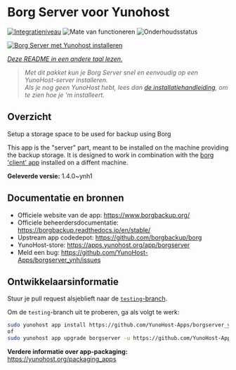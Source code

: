 <!--
NB: Deze README is automatisch gegenereerd door <https://github.com/YunoHost/apps/tree/master/tools/readme_generator>
Hij mag NIET handmatig aangepast worden.
-->

# Borg Server voor Yunohost

[![Integratieniveau](https://dash.yunohost.org/integration/borgserver.svg)](https://ci-apps.yunohost.org/ci/apps/borgserver/) ![Mate van functioneren](https://ci-apps.yunohost.org/ci/badges/borgserver.status.svg) ![Onderhoudsstatus](https://ci-apps.yunohost.org/ci/badges/borgserver.maintain.svg)

[![Borg Server met Yunohost installeren](https://install-app.yunohost.org/install-with-yunohost.svg)](https://install-app.yunohost.org/?app=borgserver)

*[Deze README in een andere taal lezen.](./ALL_README.md)*

> *Met dit pakket kun je Borg Server snel en eenvoudig op een YunoHost-server installeren.*  
> *Als je nog geen YunoHost hebt, lees dan [de installatiehandleiding](https://yunohost.org/install), om te zien hoe je 'm installeert.*

## Overzicht

Setup a storage space to be used for backup using Borg

This app is the "server" part, meant to be installed on the machine providing the backup storage. It is designed to work in combination with the [borg 'client' app](https://apps.yunohost.org/app/borg) installed on a diffent machine.


**Geleverde versie:** 1.4.0~ynh1
## Documentatie en bronnen

- Officiele website van de app: <https://www.borgbackup.org/>
- Officiele beheerdersdocumentatie: <https://borgbackup.readthedocs.io/en/stable/>
- Upstream app codedepot: <https://github.com/borgbackup/borg>
- YunoHost-store: <https://apps.yunohost.org/app/borgserver>
- Meld een bug: <https://github.com/YunoHost-Apps/borgserver_ynh/issues>

## Ontwikkelaarsinformatie

Stuur je pull request alsjeblieft naar de [`testing`-branch](https://github.com/YunoHost-Apps/borgserver_ynh/tree/testing).

Om de `testing`-branch uit te proberen, ga als volgt te werk:

```bash
sudo yunohost app install https://github.com/YunoHost-Apps/borgserver_ynh/tree/testing --debug
of
sudo yunohost app upgrade borgserver -u https://github.com/YunoHost-Apps/borgserver_ynh/tree/testing --debug
```

**Verdere informatie over app-packaging:** <https://yunohost.org/packaging_apps>
